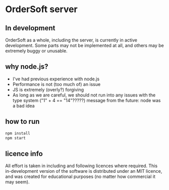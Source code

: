 
# OrderSoft server

## In development
OrderSoft as a whole, including the server, is currently in active development. Some parts may not be implemented at all, and others may be extremely buggy or unusable.

## why node.js?
* I've had previous experience with node.js
* Performance is not (too much of) an issue
* JS is extremely (overly?) forgiving
* As long as we are careful, we should not run into any issues with the type system ("1" + 4 == "14"?????)
message from the future: node was a bad idea

## how to run
```sh
npm install
npm start
```

## licence info
All effort is taken in including and following licences where required. This in-development version of the software is distributed under an MIT licence, and was created for educational purposes (no matter how commercial it may seem).
